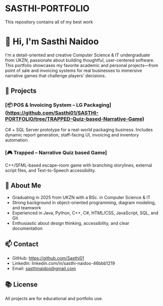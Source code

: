 # SASTHI-PORTFOLIO
This repository contains all of my best work

# 👋 Hi, I'm Sasthi Naidoo

I'm a detail-oriented and creative Computer Science & IT undergraduate from UKZN, passionate about building thoughtful, user-centered software. This portfolio showcases my favorite academic and personal projects—from point of sale and invoicing systems for real businesses to immersive narrative games that challenge players' decisions.

## 🚀 Projects

### [📦 POS & Invoicing System – LG Packaging] (https://github.com/Sasthi01/SASTHI-PORTFOLIO/tree/TRAPPED-Quiz-based-Narrative-Game)
C# + SQL Server prototype for a real-world packaging business. Includes dynamic report generation, staff-facing UI, invoicing and inventory automation.

### [🎮 Trapped – Narrative Quiz based Game]
C++/SFML-based escape-room game with branching storylines, external script files, and Text-to-Speech accessibility.


## 💼 About Me
- Graduating in 2025 from UKZN with a BSc. in Computer Science & IT  
- Strong background in object-oriented programming, diagram modeling, and teamwork  
- Experienced in Java, Python, C++, C#, HTML/CSS, JavaScript, SQL, and Git  
- Enthusiastic about design thinking, accessibility, and clear documentation  

## 📫 Contact
- GitHub: https://github.com/Sasthi01
- LinkedIn: linkedin.com/in/sasthi-naidoo-46bbb1219 
- Email: sasthinaidoo@gmail.com

## 📚 License
All projects are for educational and portfolio use.


